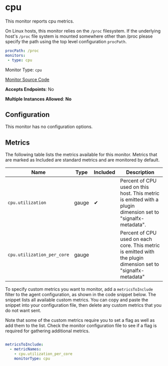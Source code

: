 <!--- GENERATED BY gomplate from scripts/docs/monitor-page.md.tmpl --->

# cpu

This monitor reports cpu metrics.

On Linux hosts, this monitor relies on the `/proc` filesystem.
If the underlying host's `/proc` file system is mounted somewhere other than
/proc please specify the path using the top level configuration `procPath`.

```yaml
procPath: /proc
monitors:
 - type: cpu
```


Monitor Type: `cpu`

[Monitor Source Code](https://github.com/signalfx/signalfx-agent/tree/master/internal/monitors/cpu)

**Accepts Endpoints**: No

**Multiple Instances Allowed**: **No**

## Configuration

This monitor has no configuration options.


## Metrics

The following table lists the metrics available for this monitor. Metrics that are marked as Included are standard metrics and are monitored by default.

| Name | Type | Included | Description |
| ---  | ---  | ---    | ---         |
| `cpu.utilization` | gauge | ✔ | Percent of CPU used on this host. This metric is emitted with a plugin dimension set to "signalfx-metadata". |
| `cpu.utilization_per_core` | gauge |  | Percent of CPU used on each core. This metric is emitted with the plugin dimension set to "signalfx-metadata" |


To specify custom metrics you want to monitor, add a `metricsToInclude` filter
to the agent configuration, as shown in the code snippet below. The snippet
lists all available custom metrics. You can copy and paste the snippet into
your configuration file, then delete any custom metrics that you do not want
sent.

Note that some of the custom metrics require you to set a flag as well as add
them to the list. Check the monitor configuration file to see if a flag is
required for gathering additional metrics.

```yaml

metricsToInclude:
  - metricNames:
    - cpu.utilization_per_core
    monitorType: cpu
```




